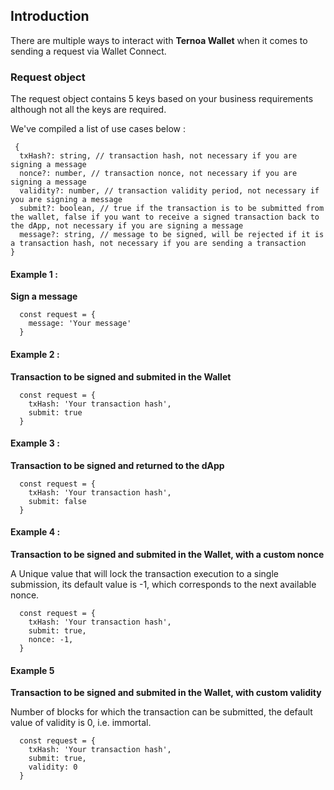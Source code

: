 ## Introduction

There are multiple ways to interact with **Ternoa Wallet** when it comes to sending a request via Wallet Connect.

### Request object

The request object contains 5 keys based on your business requirements although not all the keys are required.

We've compiled a list of use cases below :

```
 {
  txHash?: string, // transaction hash, not necessary if you are signing a message
  nonce?: number, // transaction nonce, not necessary if you are signing a message
  validity?: number, // transaction validity period, not necessary if you are signing a message
  submit?: boolean, // true if the transaction is to be submitted from the wallet, false if you want to receive a signed transaction back to the dApp, not necessary if you are signing a message
  message?: string, // message to be signed, will be rejected if it is a transaction hash, not necessary if you are sending a transaction
}
```

#### Example 1 :

**Sign a message**

```
  const request = {
    message: 'Your message'
  }
```

#### Example 2 :

**Transaction to be signed and submited in the Wallet**

```
  const request = {
    txHash: 'Your transaction hash',
    submit: true
  }
```

#### Example 3 :

**Transaction to be signed and returned to the dApp**

```
  const request = {
    txHash: 'Your transaction hash',
    submit: false
  }
```

#### Example 4 :

**Transaction to be signed and submited in the Wallet, with a custom nonce**

A Unique value that will lock the transaction execution to a single submission, its default value is -1, which corresponds to the next available nonce.

```
  const request = {
    txHash: 'Your transaction hash',
    submit: true,
    nonce: -1,
  }
```

#### Example 5

**Transaction to be signed and submited in the Wallet, with custom validity**

Number of blocks for which the transaction can be submitted, the default value of validity is 0, i.e. immortal.

```
  const request = {
    txHash: 'Your transaction hash',
    submit: true,
    validity: 0
  }
```

